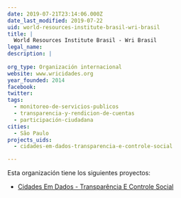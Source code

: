 ```yaml
---
date: 2019-07-21T23:14:06.000Z
date_last_modified: 2019-07-22
uid: world-resources-institute-brasil-wri-brasil
title: |
  World Resources Institute Brasil - Wri Brasil
legal_name: 
description: |
  
org_type: Organización internacional
website: www.wricidades.org
year_founded: 2014
facebook: 
twitter: 
tags:
  - monitoreo-de-servicios-publicos
  - transparencia-y-rendicion-de-cuentas
  - participación-ciudadana
cities: 
  - São Paulo
projects_uids:
  - cidades-em-dados-transparencia-e-controle-social

---
```


Esta organización tiene los siguientes proyectos:

- [Cidades Em Dados - Transparência E Controle Social](/proyectos/cidades-em-dados-transparencia-e-controle-social)
